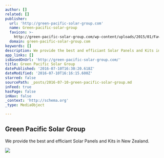 ```yaml
---
author: []
related: []
publisher:
  url: 'http://green-pacific-solar-group.com'
  name: Green-pacific-solar-group
  favicon: >-
    http://green-pacific-solar-group.com/wp-content/uploads/2015/01/Favicon-Green-Pacific-e1422542049221.jpg
  domain: green-pacific-solar-group.com
keywords: []
description: We provide the best and efficiant Solar Panels and Kits in New Zealand.
app_links: []
isBasedOnUrl: 'http://green-pacific-solar-group.com/'
title: Green Pacific Solar Group
datePublished: '2016-07-10T16:30:20.618Z'
dateModified: '2016-07-10T16:16:15.600Z'
starred: false
sourcePath: _posts/2016-07-10-green-pacific-solar-group.md
inFeed: true
hasPage: false
inNav: false
_context: 'http://schema.org'
_type: MediaObject

---
```

<article style=""><h1>Green Pacific Solar Group</h1><p>We provide the best and efficiant Solar Panels and Kits in New Zealand.</p><img src="http://green-pacific-solar-group.com/wp-content/uploads/2014/08/Solar-Farm-2-941x313.jpg" /></article>